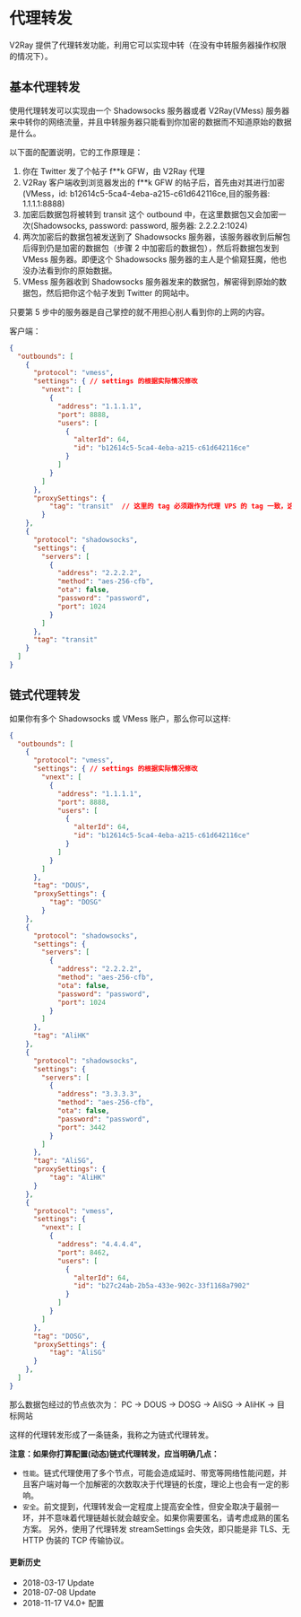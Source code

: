 # 代理转发

V2Ray 提供了代理转发功能，利用它可以实现中转（在没有中转服务器操作权限的情况下）。

## 基本代理转发

使用代理转发可以实现由一个 Shadowsocks 服务器或者 V2Ray(VMess) 服务器来中转你的网络流量，并且中转服务器只能看到你加密的数据而不知道原始的数据是什么。

以下面的配置说明，它的工作原理是：
1. 你在 Twitter 发了个帖子 f**k GFW，由 V2Ray 代理
2. V2Ray 客户端收到浏览器发出的 f**k GFW 的帖子后，首先由对其进行加密(VMess，id: b12614c5-5ca4-4eba-a215-c61d642116ce,目的服务器: 1.1.1.1:8888)
3. 加密后数据包将被转到 transit 这个 outbound 中，在这里数据包又会加密一次(Shadowsocks, password: password, 服务器: 2.2.2.2:1024)
4. 两次加密后的数据包被发送到了 Shadowsocks 服务器，该服务器收到后解包后得到仍是加密的数据包（步骤 2 中加密后的数据包），然后将数据包发到 VMess 服务器。即便这个 Shadowsocks 服务器的主人是个偷窥狂魔，他也没办法看到你的原始数据。
5. VMess 服务器收到 Shadowsocks 服务器发来的数据包，解密得到原始的数据包，然后把你这个帖子发到 Twitter 的网站中。

只要第 5 步中的服务器是自己掌控的就不用担心别人看到你的上网的内容。

客户端：

```json
{
  "outbounds": [
    {
      "protocol": "vmess",
      "settings": { // settings 的根据实际情况修改
        "vnext": [
          {
            "address": "1.1.1.1",
            "port": 8888,
            "users": [
              {
                "alterId": 64,
                "id": "b12614c5-5ca4-4eba-a215-c61d642116ce"
              }
            ]
          }
        ]
      },
      "proxySettings": {
          "tag": "transit"  // 这里的 tag 必须跟作为代理 VPS 的 tag 一致，这里设定的是 "transit"
        }
    },
    {
      "protocol": "shadowsocks",
      "settings": {
        "servers": [
          {
            "address": "2.2.2.2",
            "method": "aes-256-cfb",
            "ota": false,
            "password": "password",
            "port": 1024
          }
        ]
      },
      "tag": "transit"
    }
  ]
}
```

## 链式代理转发

如果你有多个 Shadowsocks 或 VMess 账户，那么你可以这样:

```json
{
  "outbounds": [
    {
      "protocol": "vmess",
      "settings": { // settings 的根据实际情况修改
        "vnext": [
          {
            "address": "1.1.1.1",
            "port": 8888,
            "users": [
              {
                "alterId": 64,
                "id": "b12614c5-5ca4-4eba-a215-c61d642116ce"
              }
            ]
          }
        ]
      },
      "tag": "DOUS",
      "proxySettings": {
          "tag": "DOSG"  
        }
    },
    {
      "protocol": "shadowsocks",
      "settings": {
        "servers": [
          {
            "address": "2.2.2.2",
            "method": "aes-256-cfb",
            "ota": false,
            "password": "password",
            "port": 1024
          }
        ]
      },
      "tag": "AliHK"
    },
    {
      "protocol": "shadowsocks",
      "settings": {
        "servers": [
          {
            "address": "3.3.3.3",
            "method": "aes-256-cfb",
            "ota": false,
            "password": "password",
            "port": 3442
          }
        ]
      },
      "tag": "AliSG",
      "proxySettings": {
          "tag": "AliHK"  
      }
    },
    {
      "protocol": "vmess",
      "settings": {
        "vnext": [
          {
            "address": "4.4.4.4",
            "port": 8462,
            "users": [
              {
                "alterId": 64,
                "id": "b27c24ab-2b5a-433e-902c-33f1168a7902"
              }
            ]
          }
        ]
      },
      "tag": "DOSG",
      "proxySettings": {
          "tag": "AliSG"  
      }
    },
  ]
}
```

那么数据包经过的节点依次为：
PC -> DOUS -> DOSG -> AliSG -> AliHK -> 目标网站

这样的代理转发形成了一条链条，我称之为链式代理转发。

**注意：如果你打算配置(动态)链式代理转发，应当明确几点：**
* `性能`。链式代理使用了多个节点，可能会造成延时、带宽等网络性能问题，并且客户端对每一个加解密的次数取决于代理链的长度，理论上也会有一定的影响。
* `安全`。前文提到，代理转发会一定程度上提高安全性，但安全取决于最弱一环，并不意味着代理链越长就会越安全。如果你需要匿名，请考虑成熟的匿名方案。
另外，使用了代理转发 streamSettings 会失效，即只能是非 TLS、无 HTTP 伪装的 TCP 传输协议。

#### 更新历史

- 2018-03-17 Update
- 2018-07-08 Update
- 2018-11-17 V4.0+ 配置
